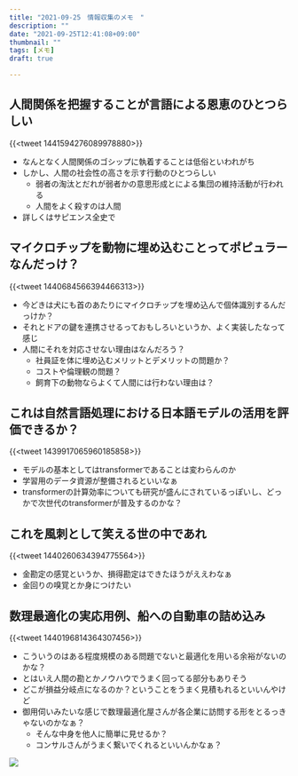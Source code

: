 ```yaml
---
title: "2021-09-25　情報収集のメモ　"
description: ""
date: "2021-09-25T12:41:08+09:00"
thumbnail: ""
tags: [メモ]
draft: true

---
```

## 人間関係を把握することが言語による恩恵のひとつらしい
{{<tweet 1441594276089978880>}}
- なんとなく人間関係のゴシップに執着することは低俗といわれがち
- しかし、人間の社会性の高さを示す行動のひとつらしい
  - 弱者の淘汰とだれが弱者かの意思形成とによる集団の維持活動が行われる
  - 人間をよく殺すのは人間
- 詳しくはサピエンス全史で
<div data-vc_mylinkbox_id="887684949"></div>

## マイクロチップを動物に埋め込むことってポピュラーなんだっけ？
{{<tweet 1440684566394466313>}}
- 今どきは犬にも首のあたりにマイクロチップを埋め込んで個体識別するんだっけか？
- それとドアの鍵を連携させるっておもしろいというか、よく実装したなって感じ
- 人間にそれを対応させない理由はなんだろう？
  - 社員証を体に埋め込むメリットとデメリットの問題か？
  - コストや倫理観の問題？
  - 飼育下の動物ならよくて人間には行わない理由は？

## これは自然言語処理における日本語モデルの活用を評価できるか？
{{<tweet 1439917065960185858>}}
- モデルの基本としてはtransformerであることは変わらんのか
- 学習用のデータ資源が整備されるといいなぁ
- transformerの計算効率についても研究が盛んにされているっぽいし、どっかで次世代のtransformerが普及するのかな？

## これを風刺として笑える世の中であれ
{{<tweet 1440260634394775564>}}
- 金勘定の感覚というか、損得勘定はできたほうがええわなぁ
- 金回りの嗅覚とか身につけたい

## 数理最適化の実応用例、船への自動車の詰め込み
{{<tweet 1440196814364307456>}}
- こういうのはある程度規模のある問題でないと最適化を用いる余裕がないのかな？
- とはいえ人間の勘とかノウハウでうまく回ってる部分もありそう
- どこが損益分岐点になるのか？ということをうまく見積もれるといいんやけど
- 御用伺いみたいな感じで数理最適化屋さんが各企業に訪問する形をとるっきゃないのかなぁ？
  - そんな中身を他人に簡単に見せるか？
  - コンサルさんがうまく繋いでくれるといいんかなぁ？


<script language="javascript" src="//ad.jp.ap.valuecommerce.com/servlet/jsbanner?sid=3563352&pid=887689140"></script><noscript><a href="//ck.jp.ap.valuecommerce.com/servlet/referral?sid=3563352&pid=887689140" rel="nofollow"><img src="//ad.jp.ap.valuecommerce.com/servlet/gifbanner?sid=3563352&pid=887689140" border="0"></a></noscript>